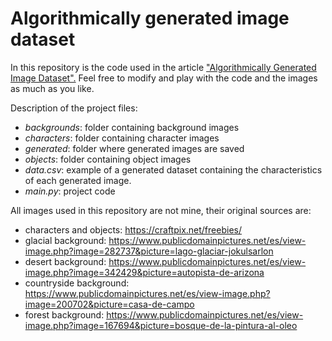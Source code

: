 # Algorithmically generated image dataset

In this repository is the code used in the article ["Algorithmically Generated Image Dataset".](https://towardsdatascience.com/algorithmically-generated-image-dataset-71aee957563a) Feel free to modify and play with the code and the images as much as you like.

Description of the project files:
- *backgrounds*: folder containing background images
- *characters*: folder containing character images
- *generated*: folder where generated images are saved
- *objects*: folder containing object images
- *data.csv*: example of a generated dataset containing the characteristics of each generated image.
- *main.py*: project code


All images used in this repository are not mine, their original sources are:
- characters and objects: https://craftpix.net/freebies/
- glacial background: https://www.publicdomainpictures.net/es/view-image.php?image=282737&picture=lago-glaciar-jokulsarlon
- desert background: https://www.publicdomainpictures.net/es/view-image.php?image=342429&picture=autopista-de-arizona
- countryside background: https://www.publicdomainpictures.net/es/view-image.php?image=200702&picture=casa-de-campo
- forest background: https://www.publicdomainpictures.net/es/view-image.php?image=167694&picture=bosque-de-la-pintura-al-oleo